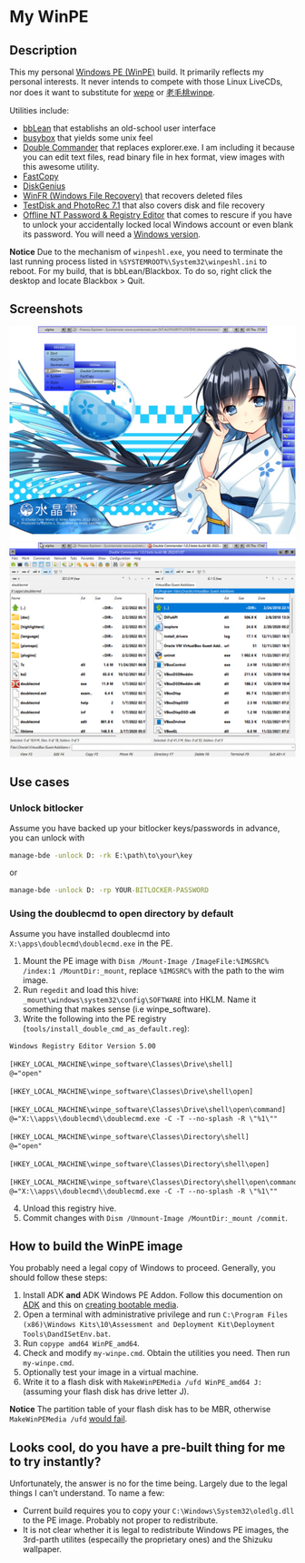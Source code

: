 # My WinPE

## Description
This my personal [Windows PE (WinPE)](https://docs.microsoft.com/en-us/windows-hardware/manufacture/desktop/winpe-intro) build. It primarily reflects my personal interests. It never intends to compete with those Linux LiveCDs, nor does it want to substitute for [wepe](https://www.wepe.com.cn) or [老毛桃winpe](https://www.laomaotao.net/).

Utilities include:
* [bbLean](http://bb4win.sourceforge.net/bblean/) that establishs an old-school user interface
* [busybox](https://frippery.org/busybox/) that yields some unix feel
* [Double Commander](https://doublecmd.sourceforge.io/) that replaces explorer.exe. I am including it because you can edit text files, read binary file in hex format, view images with this awesome utility.
* [FastCopy](https://fastcopy.jp/)
* [DiskGenius](https://www.diskgenius.cn/)
* [WinFR (Windows File Recovery)](https://aka.ms/winfrhelp) that recovers deleted files
* [TestDisk and PhotoRec 7.1](https://www.cgsecurity.org/) that also covers disk and file recovery
* [Offline NT Password & Registry Editor](https://pogostick.net/~pnh/ntpasswd/) that comes to rescure if you have to unlock your accidentally locked local Windows account or even blank its password. You will need a [Windows version](https://github.com/y0umu/chntpw_mingw64).

**Notice** Due to the mechanism of `winpeshl.exe`, you need to terminate the last running process listed in `%SYSTEMROOT%\System32\winpeshl.ini` to reboot. For my build, that is bbLean/Blackbox. To do so, right click the desktop and locate Blackbox > Quit.

## Screenshots
![desktop](screenshots/desktop.png)
![doublecmd](screenshots/doublecmd.png)

## Use cases
### Unlock bitlocker
Assume you have backed up your bitlocker keys/passwords in advance, you can unlock with
```cmd
manage-bde -unlock D: -rk E:\path\to\your\key
```
or
```cmd
manage-bde -unlock D: -rp YOUR-BITLOCKER-PASSWORD
```

### Using the doublecmd to open directory by default
Assume you have installed doublecmd into `X:\apps\doublecmd\doublecmd.exe` in the PE.

1. Mount the PE image with `Dism /Mount-Image /ImageFile:%IMGSRC% /index:1 /MountDir:_mount`, replace `%IMGSRC%` with the path to the wim image.
2. Run `regedit` and load this hive: `_mount\windows\system32\config\SOFTWARE` into HKLM. Name it something that makes sense (i.e winpe_software).
3. Write the following into the PE registry (`tools/install_double_cmd_as_default.reg`):
```
Windows Registry Editor Version 5.00

[HKEY_LOCAL_MACHINE\winpe_software\Classes\Drive\shell]
@="open"

[HKEY_LOCAL_MACHINE\winpe_software\Classes\Drive\shell\open]

[HKEY_LOCAL_MACHINE\winpe_software\Classes\Drive\shell\open\command]
@="X:\\apps\\doublecmd\\doublecmd.exe -C -T --no-splash -R \"%1\""

[HKEY_LOCAL_MACHINE\winpe_software\Classes\Directory\shell]
@="open"

[HKEY_LOCAL_MACHINE\winpe_software\Classes\Directory\shell\open]

[HKEY_LOCAL_MACHINE\winpe_software\Classes\Directory\shell\open\command]
@="X:\\apps\\doublecmd\\doublecmd.exe -C -T --no-splash -R \"%1\""
```
4. Unload this registry hive.
5. Commit changes with `Dism /Unmount-Image /MountDir:_mount /commit`.

## How to build the WinPE image
You probably need a legal copy of Windows to proceed. Generally, you should follow these steps:
1. Install ADK **and** ADK Windows PE Addon. Follow this documention on [ADK](https://docs.microsoft.com/en-us/windows-hardware/manufacture/desktop/winpe-create-usb-bootable-drive) and this on [creating bootable media](https://docs.microsoft.com/en-us/windows-hardware/manufacture/desktop/winpe-create-usb-bootable-drive).
2. Open a terminal with administrative privilege and run `C:\Program Files (x86)\Windows Kits\10\Assessment and Deployment Kit\Deployment Tools\DandISetEnv.bat`.
3. Run `copype amd64 WinPE_amd64`.
4. Check and modify `my-winpe.cmd`. Obtain the utilities you need. Then run `my-winpe.cmd`.
5. Optionally test your image in a virtual machine.
6. Write it to a flash disk with `MakeWinPEMedia /ufd WinPE_amd64 J:` (assuming your flash disk has drive letter J).

**Notice** The partition table of your flash disk has to be MBR, otherwise `MakeWinPEMedia /ufd` [would fail](https://docs.microsoft.com/en-us/answers/questions/249767/makewinpemedia-fails-for-me.html).

## Looks cool, do you have a pre-built thing for me to try instantly?
Unfortunately, the answer is no for the time being. Largely due to the legal things I can't understand. To name a few:
* Current build requires you to copy your `C:\Windows\System32\oledlg.dll` to the PE image. Probably not proper to redistribute.
* It is not clear whether it is legal to redistribute Windows PE images, the 3rd-parth utilites (especailly the proprietary ones) and the Shizuku wallpaper.
